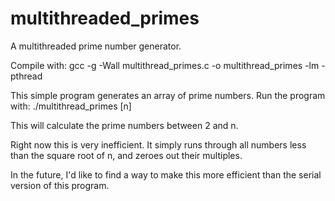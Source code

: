 # multithreaded_primes
A multithreaded prime number generator.

Compile with: gcc -g -Wall multithread_primes.c -o multithread_primes -lm -pthread

This simple program generates an array of prime numbers.
Run the program with: ./multithread_primes [n]

This will calculate the prime numbers between 2 and n.

Right now this is very inefficient. It simply runs through
all numbers less than the square root of n, and zeroes out
their multiples.

In the future, I'd like to find a way to make this more efficient
than the serial version of this program.
